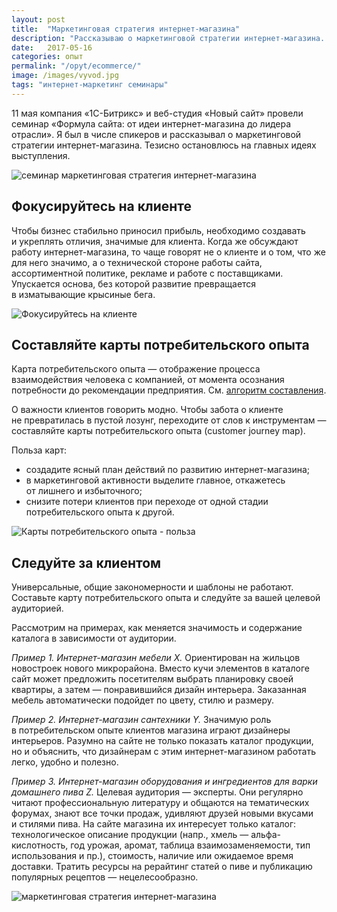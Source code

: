 ```yaml
---
layout: post
title:  "Маркетинговая стратегия интернет-магазина"
description: "Рассказываю о маркетинговой стратегии интернет-магазина. Только главное, без чего развитие превращается в изматывающие крысиные бега."
date:   2017-05-16 
categories: опыт
permalink: "/opyt/ecommerce/"
image: /images/vyvod.jpg
tags: "интернет-маркетинг семинары"
---
```


<p>11&nbsp;мая компания «1С-Битрикс» и&nbsp;веб-студия «Новый сайт» провели семинар «Формула сайта: от&nbsp;идеи интернет-магазина до&nbsp;лидера отрасли». Я&nbsp;был в&nbsp;числе спикеров и&nbsp;рассказывал о&nbsp;маркетинговой стратегии интернет-магазина. Тезисно остановлюсь на&nbsp;главных идеях выступления.</p> <!--more-->
<p><img src="http://www.bartoshevich.by/images/seminar110517.jpg" alt="семинар маркетинговая стратегия интернет-магазина" title="Фото: Арина Чернышева" /></p>
<h2>Фокусируйтесь на&nbsp;клиенте</h2>
<p>Чтобы бизнес стабильно приносил прибыль, необходимо создавать и&nbsp;укреплять отличия, значимые для клиента. Когда&nbsp;же обсуждают работу интернет-магазина, то&nbsp;чаще говорят не&nbsp;о&nbsp;клиенте и&nbsp;о&nbsp;том, что&nbsp;же для него значимо, а&nbsp;о&nbsp;технической стороне работы сайта, ассортиментной политике, рекламе и&nbsp;работе с&nbsp;поставщиками. Упускается основа, без которой развитие превращается в&nbsp;изматывающие крысиные бега.</p>
<p><img src="http://www.bartoshevich.by/images/vyvod.jpg" alt="Фокусируйтесь на клиенте" /></p>

<h2>Составляйте карты потребительского опыта</h2>

<aside class="aside-text-right">Карта потребительского опыта&nbsp;— отображение процесса взаимодействия человека с&nbsp;компанией, от&nbsp;момента осознания потребности до&nbsp;рекомендации предприятия. См. <a href="http://www.bartoshevich.by/instrukcii/customer-journey-map/">алгоритм составления</a>.</aside>
<p>О&nbsp;важности клиентов говорить модно. Чтобы забота о&nbsp;клиенте не&nbsp;превратилась в&nbsp;пустой лозунг, переходите от&nbsp;слов к&nbsp;инструментам&nbsp;— составляйте карты потребительского опыта (customer journey map). </p>





<p>Польза карт:
<ul> 
	<li> 
		создадите ясный план действий по&nbsp;развитию интернет-магазина;
	</li>
	<li> 
		в&nbsp;маркетинговой активности выделите главное, откажетесь от&nbsp;лишнего и&nbsp;избыточного;
	</li>
	<li> 
		снизите потери клиентов при переходе от&nbsp;одной стадии потребительского опыта к&nbsp;другой. 
	</li>
</ul></p>

<p><img src="http://www.bartoshevich.by/images/polza-cjm.jpg" alt="Карты потребительского опыта - польза" /></p>

<h2>Следуйте за&nbsp;клиентом </h2>
<p>Универсальные, общие закономерности и&nbsp;шаблоны не&nbsp;работают. Составьте карту потребительского опыта и&nbsp;следуйте за&nbsp;вашей целевой аудиторией. </p>
<p>Рассмотрим на&nbsp;примерах, как меняется значимость и&nbsp;содержание каталога в&nbsp;зависимости от&nbsp;аудитории.</p>
<p><em>Пример&nbsp;1. Интернет-магазин мебели X.</em> Ориентирован на&nbsp;жильцов новостроек нового микрорайона. Вместо кучи элементов в&nbsp;каталоге сайт может предложить посетителям выбрать планировку своей квартиры, а&nbsp;затем&nbsp;— понравившийся дизайн интерьера. Заказанная мебель автоматически подойдет по&nbsp;цвету, стилю и&nbsp;размеру.</p>
<p><em>Пример&nbsp;2. Интернет-магазин сантехники Y. </em>Значимую роль в&nbsp;потребительском опыте клиентов магазина играют дизайнеры интерьеров. Разумно на&nbsp;сайте не&nbsp;только показать каталог продукции, но&nbsp;и&nbsp;объяснить, что дизайнерам с&nbsp;этим интернет-магазином работать легко, удобно и&nbsp;полезно. </p>
<p><em>Пример&nbsp;3. Интернет-магазин оборудования и&nbsp;ингредиентов для варки домашнего пива Z.</em> Целевая аудитория&nbsp;— эксперты. Они регулярно читают профессиональную литературу и&nbsp;общаются на&nbsp;тематических форумах, знают все точки продаж, удивляют друзей новыми вкусами и&nbsp;стилями пива. На&nbsp;сайте магазина их&nbsp;интересует только каталог: технологическое описание продукции (напр., хмель&nbsp;— альфа-кислотность, год урожая, аромат, таблица взаимозаменяемости, тип использования и&nbsp;пр.), стоимость, наличие или ожидаемое время доставки. Тратить ресурсы на&nbsp;рерайтинг статей о&nbsp;пиве и&nbsp;публикацию популярных рецептов&nbsp;— нецелесообразно. </p>


<p><img src="http://www.bartoshevich.by/images/seminar110517-2.jpg" alt="маркетинговая стратегия интернет-магазина" title="Фото: Арина Чернышева" /></p>







